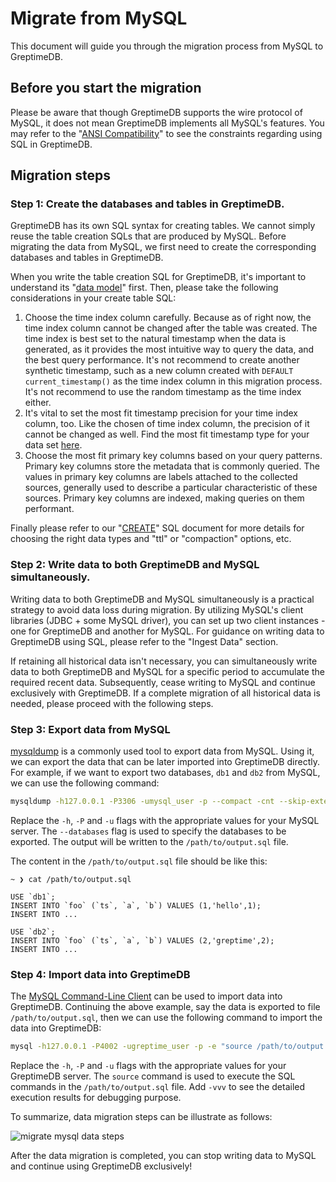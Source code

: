 # Migrate from MySQL

This document will guide you through the migration process from MySQL to GreptimeDB.

## Before you start the migration

Please be aware that though GreptimeDB supports the wire protocol of MySQL, it does not mean GreptimeDB implements all
MySQL's features. You may refer to the "[ANSI Compatibility](../../reference/sql/compatibility.md)" to see the
constraints regarding using SQL in GreptimeDB.

## Migration steps

### Step 1: Create the databases and tables in GreptimeDB.

GreptimeDB has its own SQL syntax for creating tables. We cannot simply reuse the table creation SQLs that are produced
by MySQL. Before migrating the data from MySQL, we first need to create the corresponding databases and tables in
GreptimeDB.

When you write the table creation SQL for GreptimeDB, it's important to understand
its "[data model](../../user-guide/concepts/data-model.md)" first. Then, please take the following considerations in
your create table SQL:

1. Choose the time index column carefully. Because as of right now, the time index column cannot be changed after the
   table was created. The time index is best set to the natural timestamp when the data is generated, as it provides the
   most intuitive way to query the data, and the best query performance. It's not recommend to create another synthetic
   timestamp, such as a new column created with `DEFAULT current_timestamp()` as the time index column in this migration
   process. It's not recommend to use the random timestamp as the time index either.
2. It's vital to set the most fit timestamp precision for your time index column, too. Like the chosen of time index
   column, the precision of it cannot be changed as well. Find the most fit timestamp type for your
   data set [here](../../reference/sql/data-types#data-types-compatible-with-mysql-and-postgresql).
3. Choose the most fit primary key columns based on your query patterns. Primary key columns store the metadata that is
   commonly queried. The values in primary key columns are labels attached to the collected sources, generally used to
   describe a particular characteristic of these sources. Primary key columns are indexed, making queries on them
   performant.

Finally please refer to our "[CREATE](../../reference/sql/create.md)" SQL document for more details for choosing the
right data types and "ttl" or "compaction" options, etc.

### Step 2: Write data to both GreptimeDB and MySQL simultaneously.

Writing data to both GreptimeDB and MySQL simultaneously is a practical strategy to avoid data loss during migration. By
utilizing MySQL's client libraries (JDBC + some MySQL driver), you can set up two client instances - one for GreptimeDB
and another for MySQL. For guidance on writing data to GreptimeDB using SQL, please refer to the "Ingest Data" section.

If retaining all historical data isn't necessary, you can simultaneously write data to both GreptimeDB and MySQL for a
specific period to accumulate the required recent data. Subsequently, cease writing to MySQL and continue exclusively
with GreptimeDB. If a complete migration of all historical data is needed, please proceed with the following steps.

### Step 3: Export data from MySQL

[mysqldump](https://dev.mysql.com/doc/refman/8.4/en/mysqldump.html) is a commonly used tool to export data from MySQL.
Using it, we can export the data that can be later imported into GreptimeDB directly. For example, if we want to export
two databases, `db1` and `db2` from MySQL, we can use the following command:

```bash
mysqldump -h127.0.0.1 -P3306 -umysql_user -p --compact -cnt --skip-extended-insert --databases db1 db2 > /path/to/output.sql
```

Replace the `-h`, `-P` and `-u` flags with the appropriate values for your MySQL server. The `--databases` flag is used
to specify the databases to be exported. The output will be written to the `/path/to/output.sql` file.

The content in the `/path/to/output.sql` file should be like this:

```plaintext
~ ❯ cat /path/to/output.sql

USE `db1`;
INSERT INTO `foo` (`ts`, `a`, `b`) VALUES (1,'hello',1);
INSERT INTO ...

USE `db2`;
INSERT INTO `foo` (`ts`, `a`, `b`) VALUES (2,'greptime',2);
INSERT INTO ...
```

### Step 4: Import data into GreptimeDB

The [MySQL Command-Line Client](https://dev.mysql.com/doc/refman/8.4/en/mysql.html) can be used to import data into
GreptimeDB. Continuing the above example, say the data is exported to file `/path/to/output.sql`, then we can use the
following command to import the data into GreptimeDB:

```bash
mysql -h127.0.0.1 -P4002 -ugreptime_user -p -e "source /path/to/output.sql"
```

Replace the `-h`, `-P` and `-u` flags with the appropriate values for your GreptimeDB server. The `source` command is
used to execute the SQL commands in the `/path/to/output.sql` file. Add `-vvv` to see the detailed execution results for
debugging purpose.

To summarize, data migration steps can be illustrate as follows:

![migrate mysql data steps](/migration-mysql.jpg)

After the data migration is completed, you can stop writing data to MySQL and continue using GreptimeDB exclusively!
